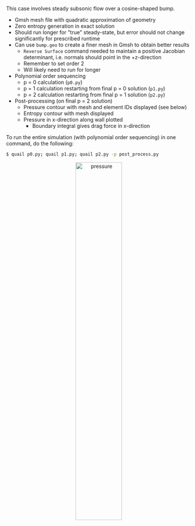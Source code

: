 This case involves steady subsonic flow over a cosine-shaped bump.
  - Gmsh mesh file with quadratic approximation of geometry
  - Zero entropy generation in exact solution
  - Should run longer for "true" steady-state, but error should not change significantly for prescribed runtime
  - Can use `bump.geo` to create a finer mesh in Gmsh to obtain better results
    - `Reverse Surface` command needed to maintain a positive Jacobian determinant, i.e. normals should point in the +z-direction
    - Remember to set order 2
    - Will likely need to run for longer
  - Polynomial order sequencing
    - p = 0 calculation (`p0.py`)
    - p = 1 calculation restarting from final p = 0 solution (`p1.py`)
    - p = 2 calculation restarting from final p = 1 solution (`p2.py`)
  - Post-processing (on final p = 2 solution)
    - Pressure contour with mesh and element IDs displayed (see below)
    - Entropy contour with mesh displayed
    - Pressure in x-direction along wall plotted
      - Boundary integral gives drag force in x-direction

To run the entire simulation (with polynomial order sequencing) in one command, do the following:
```sh
$ quail p0.py; quail p1.py; quail p2.py -p post_process.py
```

<p align="center">
  <img alt="pressure" src="https://user-images.githubusercontent.com/10471417/99009541-2e3a1a00-2516-11eb-8798-99227c40988b.png" width="50%"></a>
</p>
